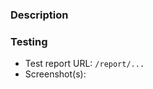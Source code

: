 ### Description

<!-- A brief description of the changes made with this pull request.-->

### Testing

<!-- How can the reviewer test your changes (if applicable)? -->

- Test report URL: `/report/...`
- Screenshot(s):
